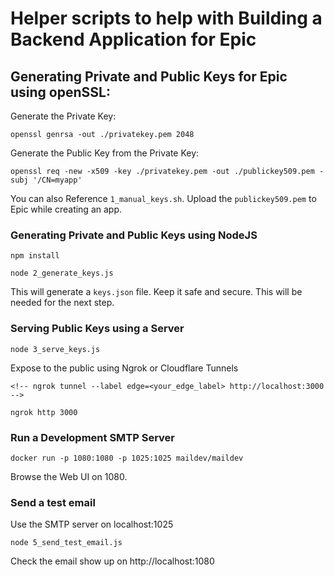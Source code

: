 # Helper scripts to help with Building a Backend Application for Epic

## Generating Private and Public Keys for Epic using openSSL:

Generate the Private Key:

```
openssl genrsa -out ./privatekey.pem 2048
```

Generate the Public Key from the Private Key:

```
openssl req -new -x509 -key ./privatekey.pem -out ./publickey509.pem -subj '/CN=myapp'
```

You can also Reference `1_manual_keys.sh`. Upload the `publickey509.pem` to Epic while creating an app.

### Generating Private and Public Keys using NodeJS

```
npm install
```

```
node 2_generate_keys.js
```

This will generate a `keys.json` file. Keep it safe and secure. This will be needed for the next step.

### Serving Public Keys using a Server

```
node 3_serve_keys.js
```

Expose to the public using Ngrok or Cloudflare Tunnels

```
<!-- ngrok tunnel --label edge=<your_edge_label> http://localhost:3000 -->

ngrok http 3000

```


### Run a Development SMTP Server

```
docker run -p 1080:1080 -p 1025:1025 maildev/maildev
```

Browse the Web UI on 1080.


### Send a test email

Use the SMTP server on localhost:1025

```
node 5_send_test_email.js
```

Check the email show up on http://localhost:1080


